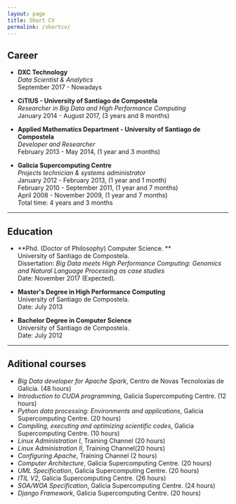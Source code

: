 ```yaml
---
layout: page
title: Short CV
permalink: /shortcv/
---
```


## Career ##

* **DXC Technology**  
_Data Scientist & Analytics_  
September 2017 - Nowadays  

* **CiTIUS - University of Santiago de Compostela**  
_Researcher in Big Data and High Performance Computing_  
January 2014 - August 2017, (3 years and 8 months)  

* **Applied Mathematics Department - University of Santiago de Compostela**  
_Developer and Researcher_  
February 2013 - May 2014, (1 year and 3 months)

* **Galicia Supercomputing Centre**  
_Projects technician & systems administrator_  
January 2012 - February 2013, (1 year and 1 month)  
February 2010 - September 2011, (1 year and 7 months)  
April 2008 - November 2009, (1 year and 7 months)  
Total time: 4 years and 3 months
---

## Education ##
* **Phd. (Doctor of Philosophy) Computer Science. **  
University of Santiago de Compostela.  
Dissertation: _Big Data meets High Performance Computing: Genomics and Natural Language Processing as case studies_  
Date: November 2017 (Expected).

* **Master's Degree in High Performance Computing**  
University of Santiago de Compostela.  
Date: July 2013

* **Bachelor Degree in Computer Science**  
University of Santiago de Compostela.  
Date: July 2012

---

## Aditional courses ##
* _Big Data developer for Apache Spark_, Centro de Novas Tecnoloxías de Galicia. (48 hours)  
* _Introduction to CUDA programming_, Galicia Supercomputing Centre. (12 hours)  
* _Python data processing:  Environments and applications_, Galicia Supercomputing Centre. (20 hours)  
* _Compiling, executing and optimizing scientific codes_, Galicia Supercomputing Centre. (10 hours)  
* _Linux Administration I_, Training Channel (20 hours)  
* _Linux Administration II_, Training Channel(20 hours)  
* _Configuring Apache_, Training Channel (2 hours)  
* _Computer Architecture_, Galicia Supercomputing Centre. (20 hours)  
* _UML Specification_, Galicia Supercomputing Centre. (20 hours)  
* _ITIL V2_, Galicia Supercomputing Centre. (26 hours)  
* _SOA/WOA Specification_, Galicia Supercomputing Centre. (24 hours)  
* _Django Framework_, Galicia Supercomputing Centre. (20 hours)  